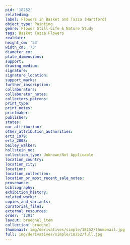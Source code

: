 ```yaml
---
pid: '18252'
relatedimg: 
label: Flowers in Basket and Tazza (Hartford)
object_type: Painting
genre: Flower Still-Life & Nature Study
tags: Basket Tazza Flowers
realdate: 
height_cm: '53'
width_cm: '73'
diameter_cm: 
plate_dimensions: 
support: 
drawing_medium: 
signature: 
signature_location: 
support_marks: 
further_inscription: 
collaborators: 
collaborator_notes: 
collectors_patrons: 
print_type: 
print_notes: 
printmaker: 
publisher: 
states: 
our_attribution: 
other_attribution_authorities: 
ertz_1979: 
ertz_2008: 
bailey_walker: 
hollstein_no: 
collection_type: Unknown/Not Applicable
location_country: 
location_city: 
location: 
location_collection: 
location_or_most_recent_sale_notes: 
provenance: 
bibliography: 
exhibition_history: 
related_works: 
copies_and_variants: 
curatorial_files: 
external_resources: 
order: '1291'
layout: brueghel_item
collection: brueghel
thumbnail: img/derivatives/simple/18252/thumbnail.jpg
full: img/derivatives/simple/18252/full.jpg
---
```


